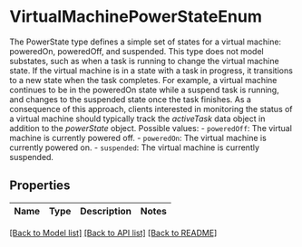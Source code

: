 # VirtualMachinePowerStateEnum

The PowerState type defines a simple set of states for a virtual machine: poweredOn, poweredOff, and suspended.  This type does not model substates, such as when a task is running to change the virtual machine state. If the virtual machine is in a state with a task in progress, it transitions to a new state when the task completes. For example, a virtual machine continues to be in the poweredOn state while a suspend task is running, and changes to the suspended state once the task finishes.  As a consequence of this approach, clients interested in monitoring the status of a virtual machine should typically track the *activeTask* data object in addition to the *powerState* object.  Possible values: - `poweredOff`: The virtual machine is currently powered off. - `poweredOn`: The virtual machine is currently powered on. - `suspended`: The virtual machine is currently suspended. 

## Properties
Name | Type | Description | Notes
------------ | ------------- | ------------- | -------------

[[Back to Model list]](../README.md#documentation-for-models) [[Back to API list]](../README.md#documentation-for-api-endpoints) [[Back to README]](../README.md)


